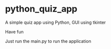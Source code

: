 # python_quiz_app

A simple quiz app using Python, GUI using tkinter

Have fun

Just run the main.py to run the application
